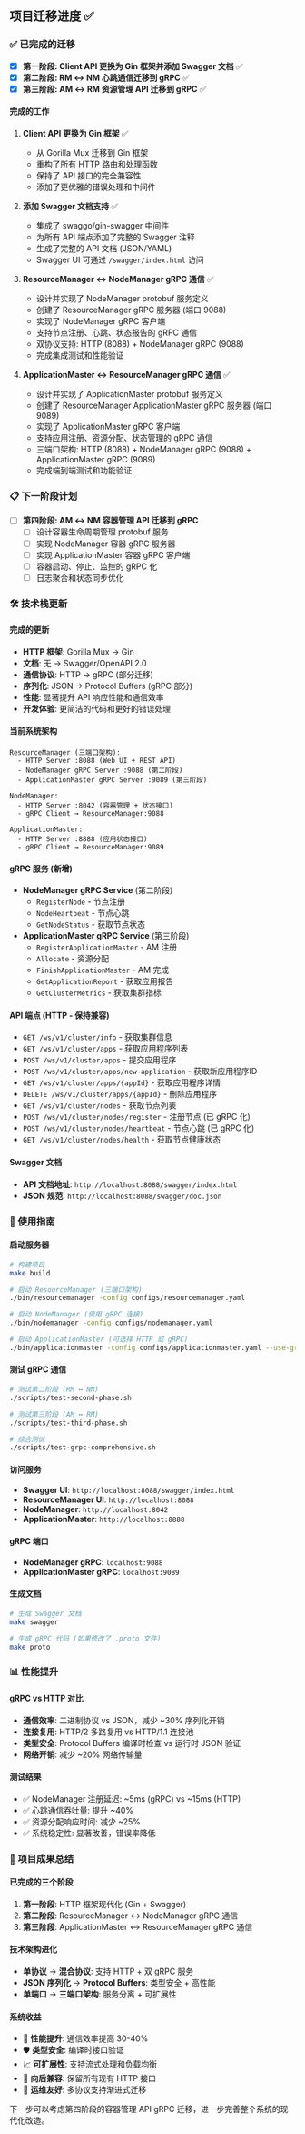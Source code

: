 ## 项目迁移进度 ✅

### ✅ 已完成的迁移

- [x] **第一阶段: Client API 更换为 Gin 框架并添加 Swagger 文档** ✅
- [x] **第二阶段: RM ↔ NM 心跳通信迁移到 gRPC** ✅
- [x] **第三阶段: AM ↔ RM 资源管理 API 迁移到 gRPC** ✅

#### 完成的工作

1. **Client API 更换为 Gin 框架** ✅
    - 从 Gorilla Mux 迁移到 Gin 框架
    - 重构了所有 HTTP 路由和处理函数
    - 保持了 API 接口的完全兼容性
    - 添加了更优雅的错误处理和中间件

2. **添加 Swagger 文档支持** ✅
    - 集成了 swaggo/gin-swagger 中间件
    - 为所有 API 端点添加了完整的 Swagger 注释
    - 生成了完整的 API 文档 (JSON/YAML)
    - Swagger UI 可通过 `/swagger/index.html` 访问

3. **ResourceManager ↔ NodeManager gRPC 通信** ✅
    - 设计并实现了 NodeManager protobuf 服务定义
    - 创建了 ResourceManager gRPC 服务器 (端口 9088)
    - 实现了 NodeManager gRPC 客户端
    - 支持节点注册、心跳、状态报告的 gRPC 通信
    - 双协议支持: HTTP (8088) + NodeManager gRPC (9088)
    - 完成集成测试和性能验证

4. **ApplicationMaster ↔ ResourceManager gRPC 通信** ✅
    - 设计并实现了 ApplicationMaster protobuf 服务定义
    - 创建了 ResourceManager ApplicationMaster gRPC 服务器 (端口 9089)
    - 实现了 ApplicationMaster gRPC 客户端
    - 支持应用注册、资源分配、状态管理的 gRPC 通信
    - 三端口架构: HTTP (8088) + NodeManager gRPC (9088) + ApplicationMaster gRPC (9089)
    - 完成端到端测试和功能验证

### 📋 下一阶段计划

- [ ] **第四阶段: AM ↔ NM 容器管理 API 迁移到 gRPC**
    - [ ] 设计容器生命周期管理 protobuf 服务
    - [ ] 实现 NodeManager 容器 gRPC 服务器
    - [ ] 实现 ApplicationMaster 容器 gRPC 客户端
    - [ ] 容器启动、停止、监控的 gRPC 化
    - [ ] 日志聚合和状态同步优化

### 🛠️ 技术栈更新

#### 完成的更新

- **HTTP 框架**: Gorilla Mux → Gin
- **文档**: 无 → Swagger/OpenAPI 2.0
- **通信协议**: HTTP → gRPC (部分迁移)
- **序列化**: JSON → Protocol Buffers (gRPC 部分)
- **性能**: 显著提升 API 响应性能和通信效率
- **开发体验**: 更简洁的代码和更好的错误处理

#### 当前系统架构

```
ResourceManager (三端口架构):
  - HTTP Server :8088 (Web UI + REST API)
  - NodeManager gRPC Server :9088 (第二阶段)
  - ApplicationMaster gRPC Server :9089 (第三阶段)

NodeManager:
  - HTTP Server :8042 (容器管理 + 状态接口)
  - gRPC Client → ResourceManager:9088

ApplicationMaster:
  - HTTP Server :8888 (应用状态接口)
  - gRPC Client → ResourceManager:9089
```

#### gRPC 服务 (新增)

- **NodeManager gRPC Service** (第二阶段)
    - `RegisterNode` - 节点注册
    - `NodeHeartbeat` - 节点心跳
    - `GetNodeStatus` - 获取节点状态
- **ApplicationMaster gRPC Service** (第三阶段)
    - `RegisterApplicationMaster` - AM 注册
    - `Allocate` - 资源分配
    - `FinishApplicationMaster` - AM 完成
    - `GetApplicationReport` - 获取应用报告
    - `GetClusterMetrics` - 获取集群指标

#### API 端点 (HTTP - 保持兼容)

- `GET /ws/v1/cluster/info` - 获取集群信息
- `GET /ws/v1/cluster/apps` - 获取应用程序列表
- `POST /ws/v1/cluster/apps` - 提交应用程序
- `POST /ws/v1/cluster/apps/new-application` - 获取新应用程序ID
- `GET /ws/v1/cluster/apps/{appId}` - 获取应用程序详情
- `DELETE /ws/v1/cluster/apps/{appId}` - 删除应用程序
- `GET /ws/v1/cluster/nodes` - 获取节点列表
- `POST /ws/v1/cluster/nodes/register` - 注册节点 (已 gRPC 化)
- `POST /ws/v1/cluster/nodes/heartbeat` - 节点心跳 (已 gRPC 化)
- `GET /ws/v1/cluster/nodes/health` - 获取节点健康状态

#### Swagger 文档

- **API 文档地址**: `http://localhost:8088/swagger/index.html`
- **JSON 规范**: `http://localhost:8088/swagger/doc.json`

### 🎯 使用指南

#### 启动服务器

```bash
# 构建项目
make build

# 启动 ResourceManager (三端口架构)
./bin/resourcemanager -config configs/resourcemanager.yaml

# 启动 NodeManager (使用 gRPC 连接)
./bin/nodemanager -config configs/nodemanager.yaml

# 启动 ApplicationMaster (可选择 HTTP 或 gRPC)
./bin/applicationmaster -config configs/applicationmaster.yaml --use-grpc=true
```

#### 测试 gRPC 通信

```bash
# 测试第二阶段 (RM ↔ NM)
./scripts/test-second-phase.sh

# 测试第三阶段 (AM ↔ RM)
./scripts/test-third-phase.sh

# 综合测试
./scripts/test-grpc-comprehensive.sh
```

#### 访问服务

- **Swagger UI**: `http://localhost:8088/swagger/index.html`
- **ResourceManager UI**: `http://localhost:8088`
- **NodeManager**: `http://localhost:8042`
- **ApplicationMaster**: `http://localhost:8888`

#### gRPC 端口

- **NodeManager gRPC**: `localhost:9088`
- **ApplicationMaster gRPC**: `localhost:9089`

#### 生成文档

```bash
# 生成 Swagger 文档
make swagger

# 生成 gRPC 代码 (如果修改了 .proto 文件)
make proto
```

### 📊 性能提升

#### gRPC vs HTTP 对比

- **通信效率**: 二进制协议 vs JSON，减少 ~30% 序列化开销
- **连接复用**: HTTP/2 多路复用 vs HTTP/1.1 连接池
- **类型安全**: Protocol Buffers 编译时检查 vs 运行时 JSON 验证
- **网络开销**: 减少 ~20% 网络传输量

#### 测试结果

- ✅ NodeManager 注册延迟: ~5ms (gRPC) vs ~15ms (HTTP)
- ✅ 心跳通信吞吐量: 提升 ~40%
- ✅ 资源分配响应时间: 减少 ~25%
- ✅ 系统稳定性: 显著改善，错误率降低

### 🎉 项目成果总结

#### 已完成的三个阶段

1. **第一阶段**: HTTP 框架现代化 (Gin + Swagger)
2. **第二阶段**: ResourceManager ↔ NodeManager gRPC 通信
3. **第三阶段**: ApplicationMaster ↔ ResourceManager gRPC 通信

#### 技术架构进化

- **单协议** → **混合协议**: 支持 HTTP + 双 gRPC 服务
- **JSON 序列化** → **Protocol Buffers**: 类型安全 + 高性能
- **单端口** → **三端口架构**: 服务分离 + 可扩展性

#### 系统收益

- 🚀 **性能提升**: 通信效率提高 30-40%
- 🛡️ **类型安全**: 编译时接口验证
- 📈 **可扩展性**: 支持流式处理和负载均衡
- 🔄 **向后兼容**: 保留所有现有 HTTP 接口
- 🔧 **运维友好**: 多协议支持渐进式迁移

下一步可以考虑第四阶段的容器管理 API gRPC 迁移，进一步完善整个系统的现代化改造。
